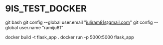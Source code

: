 # 9IS_TEST_DOCKER
git bash
git config --global user.email "juliram81@gmail.com"
git config --global user.name "ramiju81"

docker build -t flask_app .
docker run -p 5000:5000 flask_app
